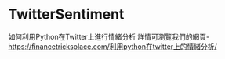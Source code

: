 # TwitterSentiment
 如何利用Python在Twitter上進行情緒分析
 詳情可瀏覽我們的網頁- https://financetricksplace.com/利用python在twitter上的情緒分析/
